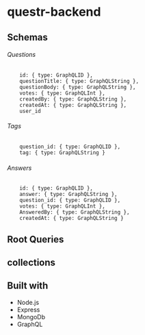 # questr-backend


## Schemas

###### Questions
        id: { type: GraphQLID },
        questionTitle: { type: GraphQLString },
        questionBody: { type: GraphQLString },
        votes: { type: GraphQLInt },
        createdBy: { type: GraphQLString },
        createdAt: { type: GraphQLString },
        user_id
        
###### Tags
        question_id: { type: GraphQLID },
        tag: { type: GraphQLString }

###### Answers
        id: { type: GraphQLID },
        answer: { type: GraphQLString },
        question_id: { type: GraphQLID },
        votes: { type: GraphQLInt },
        AnsweredBy: { type: GraphQLString },
        createdAt: { type: GraphQLString }


## Root Queries
  
## collections

## Built with

  - Node.js
  - Express
  - MongoDb
  - GraphQL

